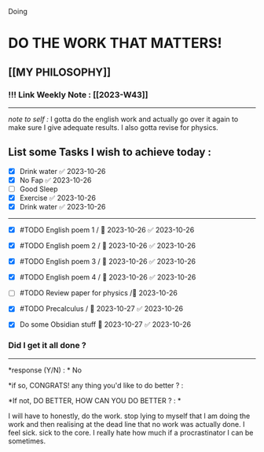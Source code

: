  Doing 
# DO THE WORK THAT MATTERS!
[[MY PHILOSOPHY]]
--- 
### !!! Link Weekly Note : [[2023-W43]]
---
*note to self  :*  I gotta do the english work and actually go over it again to make sure I give adequate results. I also gotta revise for physics. 
## List some Tasks I wish to achieve today  :
- [x] Drink water ✅ 2023-10-26
- [x] No Fap ✅ 2023-10-26
- [ ] Good Sleep 
- [x] Exercise ✅ 2023-10-26
- [x] Drink water ✅ 2023-10-26
---
- [x] #TODO English poem 1 / 📅 2023-10-26 ✅ 2023-10-26
- [x] #TODO English poem 2 / 📅 2023-10-26 ✅ 2023-10-26
- [x] #TODO English poem 3 / 📅 2023-10-26 ✅ 2023-10-26
- [x] #TODO English poem 4  / 📅 2023-10-26 ✅ 2023-10-26
- [ ] #TODO Review paper for physics /📅 2023-10-26 
- [x] #TODO Precalculus / 📅 2023-10-27 ✅ 2023-10-26
- [x] Do some Obsidian stuff 📅 2023-10-27 ✅ 2023-10-26



### Did I get it all done ? 
--- 
  *response (Y/N) : * No
  
*if so, CONGRATS! 
any thing you'd like to do better ? : 
  
*If not, DO BETTER, 
HOW CAN YOU DO BETTER ?  : *     

I will have to honestly, do the work. stop lying to myself that I am doing the work and then realising at the dead line that no work was actually done. I feel sick. sick to the core. I really hate how much if a procrastinator I can be sometimes. 